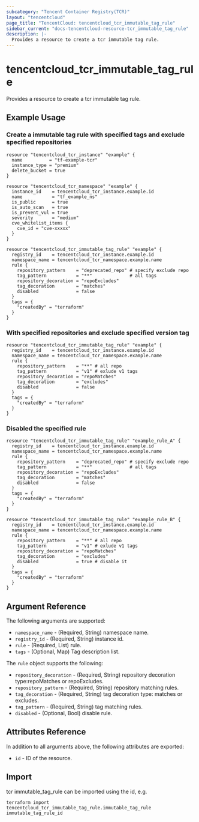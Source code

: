 ```yaml
---
subcategory: "Tencent Container Registry(TCR)"
layout: "tencentcloud"
page_title: "TencentCloud: tencentcloud_tcr_immutable_tag_rule"
sidebar_current: "docs-tencentcloud-resource-tcr_immutable_tag_rule"
description: |-
  Provides a resource to create a tcr immutable tag rule.
---
```


# tencentcloud_tcr_immutable_tag_rule

Provides a resource to create a tcr immutable tag rule.

## Example Usage

### Create a immutable tag rule with specified tags and exclude specified repositories

```hcl
resource "tencentcloud_tcr_instance" "example" {
  name          = "tf-example-tcr"
  instance_type = "premium"
  delete_bucket = true
}

resource "tencentcloud_tcr_namespace" "example" {
  instance_id    = tencentcloud_tcr_instance.example.id
  name           = "tf_example_ns"
  is_public      = true
  is_auto_scan   = true
  is_prevent_vul = true
  severity       = "medium"
  cve_whitelist_items {
    cve_id = "cve-xxxxx"
  }
}

resource "tencentcloud_tcr_immutable_tag_rule" "example" {
  registry_id    = tencentcloud_tcr_instance.example.id
  namespace_name = tencentcloud_tcr_namespace.example.name
  rule {
    repository_pattern    = "deprecated_repo" # specify exclude repo
    tag_pattern           = "**"              # all tags
    repository_decoration = "repoExcludes"
    tag_decoration        = "matches"
    disabled              = false
  }
  tags = {
    "createdBy" = "terraform"
  }
}
```

### With specified repositories and exclude specified version tag

```hcl
resource "tencentcloud_tcr_immutable_tag_rule" "example" {
  registry_id    = tencentcloud_tcr_instance.example.id
  namespace_name = tencentcloud_tcr_namespace.example.name
  rule {
    repository_pattern    = "**" # all repo
    tag_pattern           = "v1" # exlude v1 tags
    repository_decoration = "repoMatches"
    tag_decoration        = "excludes"
    disabled              = false
  }
  tags = {
    "createdBy" = "terraform"
  }
}
```

### Disabled the specified rule

```hcl
resource "tencentcloud_tcr_immutable_tag_rule" "example_rule_A" {
  registry_id    = tencentcloud_tcr_instance.example.id
  namespace_name = tencentcloud_tcr_namespace.example.name
  rule {
    repository_pattern    = "deprecated_repo" # specify exclude repo
    tag_pattern           = "**"              # all tags
    repository_decoration = "repoExcludes"
    tag_decoration        = "matches"
    disabled              = false
  }
  tags = {
    "createdBy" = "terraform"
  }
}

resource "tencentcloud_tcr_immutable_tag_rule" "example_rule_B" {
  registry_id    = tencentcloud_tcr_instance.example.id
  namespace_name = tencentcloud_tcr_namespace.example.name
  rule {
    repository_pattern    = "**" # all repo
    tag_pattern           = "v1" # exlude v1 tags
    repository_decoration = "repoMatches"
    tag_decoration        = "excludes"
    disabled              = true # disable it
  }
  tags = {
    "createdBy" = "terraform"
  }
}
```

## Argument Reference

The following arguments are supported:

* `namespace_name` - (Required, String) namespace name.
* `registry_id` - (Required, String) instance id.
* `rule` - (Required, List) rule.
* `tags` - (Optional, Map) Tag description list.

The `rule` object supports the following:

* `repository_decoration` - (Required, String) repository decoration type:repoMatches or repoExcludes.
* `repository_pattern` - (Required, String) repository matching rules.
* `tag_decoration` - (Required, String) tag decoration type: matches or excludes.
* `tag_pattern` - (Required, String) tag matching rules.
* `disabled` - (Optional, Bool) disable rule.

## Attributes Reference

In addition to all arguments above, the following attributes are exported:

* `id` - ID of the resource.



## Import

tcr immutable_tag_rule can be imported using the id, e.g.

```
terraform import tencentcloud_tcr_immutable_tag_rule.immutable_tag_rule immutable_tag_rule_id
```

